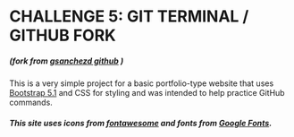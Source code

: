 # **CHALLENGE 5: GIT TERMINAL / GITHUB FORK**
##### (*fork from [gsanchezd github](https://github.com/gsanchezd/fdsw-github)* )

This is a very simple project for a basic portfolio-type website that uses [Bootstrap 5.1](https://getbootstrap.com/docs/5.1/getting-started/introduction/) and CSS for styling and was intended to help practice GitHub commands.

##### This site uses icons from [fontawesome](https://fontawesome.com/) and fonts from [Google Fonts](https://fonts.google.com/).